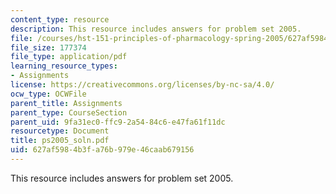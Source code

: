 ```yaml
---
content_type: resource
description: This resource includes answers for problem set 2005.
file: /courses/hst-151-principles-of-pharmacology-spring-2005/627af5984b3fa76b979e46caab679156_ps2005_soln.pdf
file_size: 177374
file_type: application/pdf
learning_resource_types:
- Assignments
license: https://creativecommons.org/licenses/by-nc-sa/4.0/
ocw_type: OCWFile
parent_title: Assignments
parent_type: CourseSection
parent_uid: 9fa31ec0-ffc9-2a54-84c6-e47fa61f11dc
resourcetype: Document
title: ps2005_soln.pdf
uid: 627af598-4b3f-a76b-979e-46caab679156
---
```

This resource includes answers for problem set 2005.